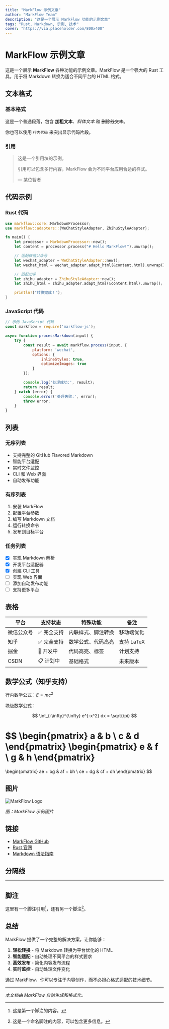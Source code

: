 ```yaml
---
title: "MarkFlow 示例文章"
author: "MarkFlow Team"
description: "这是一个展示 MarkFlow 功能的示例文章"
tags: "Rust, Markdown, 示例, 技术"
cover: "https://via.placeholder.com/800x400"
---
```


# MarkFlow 示例文章

这是一个展示 **MarkFlow** 各种功能的示例文章。MarkFlow 是一个强大的 Rust 工具，用于将 Markdown 转换为适合不同平台的 HTML
格式。

## 文本格式

### 基本格式

这是一个普通段落，包含 **加粗文本**、*斜体文本* 和 ~~删除线文本~~。

你也可以使用 `行内代码` 来突出显示代码片段。

### 引用

> 这是一个引用块的示例。
>
> 引用可以包含多行内容，MarkFlow 会为不同平台应用合适的样式。
>
> — 某位智者

## 代码示例

### Rust 代码

```rust
use markflow::core::MarkdownProcessor;
use markflow::adapters::{WeChatStyleAdapter, ZhihuStyleAdapter};

fn main() {
    let processor = MarkdownProcessor::new();
    let content = processor.process("# Hello MarkFlow!").unwrap();

    // 适配微信公众号
    let wechat_adapter = WeChatStyleAdapter::new();
    let wechat_html = wechat_adapter.adapt_html(&content.html).unwrap();

    // 适配知乎
    let zhihu_adapter = ZhihuStyleAdapter::new();
    let zhihu_html = zhihu_adapter.adapt_html(&content.html).unwrap();

    println!("转换完成！");
}
```

### JavaScript 代码

```javascript
// 示例 JavaScript 代码
const markflow = require('markflow-js');

async function processMarkdown(input) {
    try {
        const result = await markflow.process(input, {
            platform: 'wechat',
            options: {
                inlineStyles: true,
                optimizeImages: true
            }
        });

        console.log('处理成功:', result);
        return result;
    } catch (error) {
        console.error('处理失败:', error);
        throw error;
    }
}
```

## 列表

### 无序列表

- 支持完整的 GitHub Flavored Markdown
- 智能平台适配
- 实时文件监控
- CLI 和 Web 界面
- 自动发布功能

### 有序列表

1. 安装 MarkFlow
2. 配置平台参数
3. 编写 Markdown 文档
4. 运行转换命令
5. 发布到目标平台

### 任务列表

- [x] 实现 Markdown 解析
- [x] 开发平台适配器
- [x] 创建 CLI 工具
- [ ] 实现 Web 界面
- [ ] 添加自动发布功能
- [ ] 支持更多平台

## 表格

| 平台    | 支持状态   | 特殊功能      | 备注       |
|-------|--------|-----------|----------|
| 微信公众号 | ✅ 完全支持 | 内联样式、脚注转换 | 移动端优化    |
| 知乎    | ✅ 完全支持 | 数学公式、代码高亮 | 支持 LaTeX |
| 掘金    | 🚧 开发中 | 代码高亮、标签   | 计划支持     |
| CSDN  | 📋 计划中 | 基础格式      | 未来版本     |

## 数学公式（知乎支持）

行内数学公式：$E = mc^2$

块级数学公式：

$$
\int_{-\infty}^{\infty} e^{-x^2} dx = \sqrt{\pi}
$$

$$
\begin{pmatrix}
a & b \\
c & d
\end{pmatrix}
\begin{pmatrix}
e & f \\
g & h
\end{pmatrix}
=
\begin{pmatrix}
ae + bg & af + bh \\
ce + dg & cf + dh
\end{pmatrix}
$$

## 图片

![MarkFlow Logo](https://via.placeholder.com/600x300/4CAF50/FFFFFF?text=MarkFlow)

*图：MarkFlow 示例图片*

## 链接

- [MarkFlow GitHub](https://github.com/markflow/markflow)
- [Rust 官网](https://www.rust-lang.org/)
- [Markdown 语法指南](https://www.markdownguide.org/)

## 分隔线

---

## 脚注

这里有一个脚注引用[^1]，还有另一个脚注[^note]。

[^1]: 这是第一个脚注的内容。

[^note]: 这是一个命名脚注的内容，可以包含更多信息。

## 总结

MarkFlow 提供了一个完整的解决方案，让你能够：

1. **轻松转换** - 将 Markdown 转换为平台优化的 HTML
2. **智能适配** - 自动处理不同平台的样式要求
3. **高效发布** - 简化内容发布流程
4. **实时监控** - 自动处理文件变化

通过 MarkFlow，你可以专注于内容创作，而不必担心格式适配的技术细节。

---

*本文档由 MarkFlow 自动生成和格式化。*